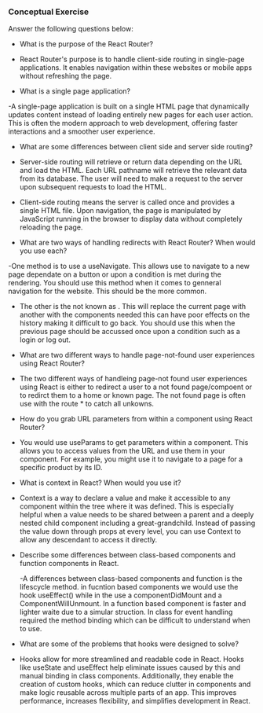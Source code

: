 ### Conceptual Exercise

Answer the following questions below:

- What is the purpose of the React Router?

- React Router's purpose is to handle client-side routing in single-page applications. It enables navigation within these websites or mobile apps without refreshing the page.

- What is a single page application?

-A single-page application is built on a single HTML page that dynamically updates content instead of loading entirely new pages for each user action. This is often the modern approach to web development, offering faster interactions and a smoother user experience.

- What are some differences between client side and server side routing?

- Server-side routing will retrieve or return data depending on the URL and load the HTML. Each URL pathname will retrieve the relevant data from its database. The user will need to make a request to the server upon subsequent requests to load the HTML.

- Client-side routing means the server is called once and provides a single HTML file. Upon navigation, the page is manipulated by JavaScript running in the browser to display data without completely reloading the page.

- What are two ways of handling redirects with React Router? When would you use each?

-One method is to use a useNavigate. This allows use to navigate to a new page dependate on a button or upon a condition is met during the rendering. You should use this method when it comes to genneral navigation for the website. This should be the more common.

- The other is the <Redirect /> not known as <Navigate />. This will replace the current page with another with the components needed this can have poor effects on the history making it difficult to go back. You should use this when the previous page should be accussed once upon a condition such as a login or log out.

- What are two different ways to handle page-not-found user experiences using React Router?

- The two different ways of handleing page-not found user experiences using React is either to redirect a user to a not found page/compoent or to redirct them to a home or known page. The not found page is often use with the route \* to catch all unkowns.

- How do you grab URL parameters from within a component using React Router?

- You would use useParams to get parameters within a component. This allows you to access values from the URL and use them in your component. For example, you might use it to navigate to a page for a specific product by its ID.

- What is context in React? When would you use it?

- Context is a way to declare a value and make it accessible to any component within the tree where it was defined. This is especially helpful when a value needs to be shared between a parent and a deeply nested child component including a great-grandchild. Instead of passing the value down through props at every level, you can use Context to allow any descendant to access it directly.

- Describe some differences between class-based components and function
  components in React.

  -A differences between class-based components and function is the lifescycle method. in fucntion based components we would use the hook useEffect() while in the use a componentDidMount and a ComponentWillUnmount. In a function based component is faster and lighter waite due to a simular struction. In class for event handling required the method binding which can be difficult to understand when to use.

- What are some of the problems that hooks were designed to solve?

- Hooks allow for more streamlined and readable code in React. Hooks like useState and useEffect help eliminate issues caused by this and manual binding in class components. Additionally, they enable the creation of custom hooks, which can reduce clutter in components and make logic reusable across multiple parts of an app. This improves performance, increases flexibility, and simplifies development in React.
